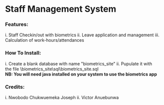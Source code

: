 <h1>Staff Management System</h1>

<h3>Features:</h3>
    i. Staff Checkin/out with biometrics
    ii. Leave application and management
    iii. Calculation of work-hours/attendances

<h3>How To Install:</h3>
    i. Create a blank database with name "biometrics_site"
    ii. Pupulate it with the file \biometrics_site\sql\biometrics_site.sql
<br/>
<b>NB: You will need java installed on your system to use the biometrics app</b>

<h3>Credits:</h3>
    i. Nwobodo Chukwuemeka Joseph
        <https://gitlab.com/jcnwobodo>
        <https://github.com/joseph-phoenixlabs>
    ii. Victor Anuebunwa
        <https://github.com/avonnadozie>